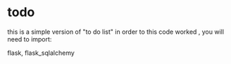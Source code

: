 # todo

this is a simple version of 
"to do list" 
in order to this code worked , you will need to import:

flask, flask_sqlalchemy
